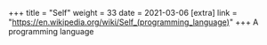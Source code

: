 +++
title = "Self"
weight = 33
date = 2021-03-06
[extra]
link = "https://en.wikipedia.org/wiki/Self_(programming_language)"
+++
A programming language

